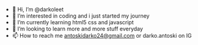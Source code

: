 - 👋 Hi, I’m @darkoleet
- 👀 I’m interested in coding and i just started my journey 
- 🌱 I’m currently learning html5 css and javascript
- 💞️ I’m looking to learn more and more stuff everyday
- 📫 How to reach me antoskidarko24@gmail.com or darko.antoski on IG

<!---
darkoleet/darkoleet is a ✨ special ✨ repository because its `README.md` (this file) appears on your GitHub profile.
You can click the Preview link to take a look at your changes.
--->
